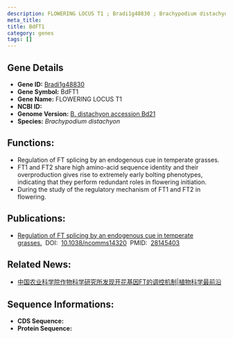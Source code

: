 ```yaml
---
description: FLOWERING LOCUS T1 ; Bradi1g48830 ; Brachypodium distachyon
meta_title:
title: BdFT1
category: genes
tags: []
---
```


## Gene Details
- **Gene ID:**	[Bradi1g48830](Bradi1g48830)
- **Gene Symbol:** BdFT1
- **Gene Name:** FLOWERING LOCUS T1
- **NCBI ID:** [](https://www.ncbi.nlm.nih.gov/gene/?term=)
- **Genome Version:** [B. distachyon accession Bd21]()
- **Species:** *Brachypodium distachyon*

## Functions:
   - Regulation of FT splicing by an endogenous cue in temperate grasses.
   - FT1 and FT2 share high amino-acid sequence identity and their overproduction gives rise to extremely early bolting phenotypes, indicating that they perform redundant roles in flowering initiation.
   - During the study of the regulatory mechanism of FT1 and FT2 in flowering.

## Publications:
   - [Regulation of FT splicing by an endogenous cue in temperate grasses.]( https://www.nature.com/articles/ncomms14320#Sec11)&nbsp;&nbsp;DOI:&nbsp;&nbsp;[10.1038/ncomms14320](https://www.nature.com/articles/ncomms14320#Sec11)&nbsp;&nbsp;PMID:&nbsp;&nbsp;[28145403](https://pubmed.ncbi.nlm.nih.gov/28145403/)

## Related News:
   - [中国农业科学院作物科学研究所发现开花基因FT的调控机制|植物科学最前沿](https://mp.weixin.qq.com/s?__biz=MzIyOTY2NDYyNQ==&mid=2247483917&idx=1&sn=dceab72a9afbd85c9051d651b2aff1fd&chksm=e8be7013dfc9f905bf1bd77772cfc5f738488e0f001e0f90ee696253238e9cfefc723851a76b&scene=27#wechat_redirect)

## Sequence Informations:
- **CDS Sequence:**
- **Protein Sequence:**

